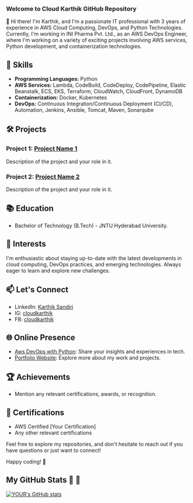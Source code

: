 ### Welcome to Cloud Karthik GitHub Repository

👋 Hi there! I'm Karthik, and I'm a passionate IT professional with 3 years of experience in AWS Cloud Computing, DevOps, and Python Technologies. Currently, I'm working in INI Pharma Pvt. Ltd., as an AWS DevOps Engineer, where I'm working on a variety of exciting projects involving AWS services, Python development, and containerization technologies.

## 🔧 Skills

- **Programming Languages:** Python
- **AWS Services:** Lambda, CodeBuild, CodeDeploy, CodePipeline, Elastic Beanstalk, ECS, EKS, Terraform, CloudWatch, CloudFront, DynamoDB
- **Containerization:** Docker, Kubernetes
- **DevOps:** Continuous Integration/Continuous Deployment (CI/CD), Automation, Jenkins, Ansible, Tomcat, Maven, Sonarqube

## 🛠️ Projects

### Project 1: [Project Name 1](link-to-repo)
   Description of the project and your role in it.

### Project 2: [Project Name 2](link-to-repo)
   Description of the project and your role in it.
## 📚 Education

- Bachelor of Technology (B.Tech)  - JNTU Hyderabad University.

## 🌱 Interests

I'm enthusiastic about staying up-to-date with the latest developments in cloud computing, DevOps practices, and emerging technologies. Always eager to learn and explore new challenges.

## 📫 Let's Connect

- LinkedIn: [Karthik Sandiri](www.linkedin.com/in/cloudkarthik)
- IG: [cloudkarthik](@cloudkarthik)
- FB: [cloudkarthik](https://www.facebook.com/cloudkarthikk)


## 🌐 Online Presence

- [Aws DevOps with Python](https://cloudkarthik.blogspot.com/): Share your insights and experiences in tech.
- [Portfolio Website](www.cloudkarthik.com/): Explore more about my work and projects.

## 🏆 Achievements

- Mention any relevant certifications, awards, or recognition.
## 📖 Certifications

- AWS Certified [Your Certification]
- Any other relevant certifications

Feel free to explore my repositories, and don't hesitate to reach out if you have questions or just want to connect!

Happy coding! 🚀

## My GitHub Stats :rocket: :rocket:
[![YOUR's GitHub stats](https://github-readme-stats.vercel.app/api?username=Cloud-Karthik&theme=vue-dark&show_icons=true)](https://github.com/anuraghazra/github-readme-stats)
